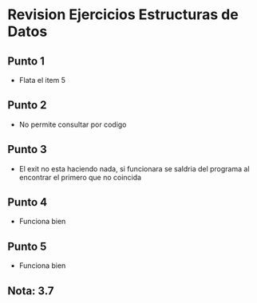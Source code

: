 # Revision Ejercicios Estructuras de Datos

## Punto 1

* Flata el item 5

## Punto 2

* No permite consultar por codigo

## Punto 3

* El exit no esta haciendo nada, si funcionara se saldria del programa al encontrar el primero que no coincida

## Punto 4

* Funciona bien

## Punto 5

* Funciona bien

## Nota: 3.7
